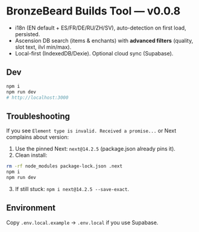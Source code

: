 # BronzeBeard Builds Tool — v0.0.8

- i18n (EN default + ES/FR/DE/RU/ZH/SV), auto-detection on first load, persisted.
- Ascension DB search (items & enchants) with **advanced filters** (quality, slot text, ilvl min/max).
- Local-first (IndexedDB/Dexie). Optional cloud sync (Supabase).

## Dev
```bash
npm i
npm run dev
# http://localhost:3000
```

## Troubleshooting
If you see `Element type is invalid. Received a promise...` or Next complains about version:
1) Use the pinned Next: `next@14.2.5` (package.json already pins it).
2) Clean install:
```bash
rm -rf node_modules package-lock.json .next
npm i
npm run dev
```
3) If still stuck: `npm i next@14.2.5 --save-exact`.

## Environment
Copy `.env.local.example` → `.env.local` if you use Supabase.
